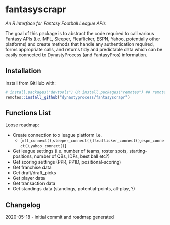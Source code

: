 # fantasyscrapr
*An R Interface for Fantasy Football League APIs*

The goal of this package is to abstract the code required to call various Fantasy APIs (i.e. MFL, Sleeper, Fleaflicker, ESPN, Yahoo, potentially other platforms) and create methods that handle any authentication required, forms appropriate calls, and returns tidy and predictable data which can be easily connected to DynastyProcess (and FantasyPros) information.

## Installation
Install from GitHub with:
``` r
# install.packages("devtools") OR install.packages("remotes") ## remotes is a subpackage of devtools
remotes::install_github("dynastyprocess/fantasyscrapr")
```

## Functions List
Loose roadmap:

- Create connection to x league platform i.e.
  - [`mfl_connect()`,`sleeper_connect()`,`fleaflicker_connect()`,`espn_connect()`,`yahoo_connect()`]
- Get league settings (i.e. number of teams, roster spots, starting-positions, number of QBs, IDPs, best ball etc?)
- Get scoring settings (PPR, PP1D, positional-scoring)
- Get franchise data
- Get draft/draft_picks
- Get player data
- Get transaction data
- Get standings data (standings, potential-points, all-play, ?)

## Changelog
2020-05-18 - initial commit and roadmap generated
